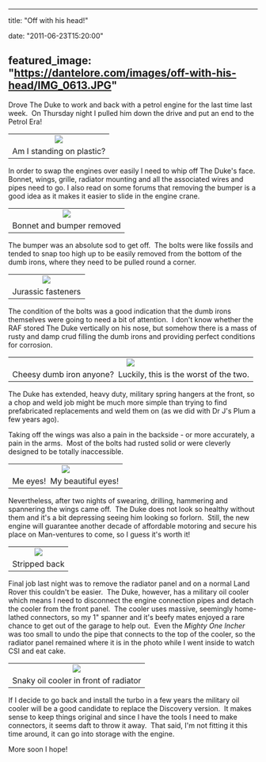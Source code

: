 
---
title: "Off with his head!"

date: "2011-06-23T15:20:00"

featured_image: "https://dantelore.com/images/off-with-his-head/IMG_0613.JPG"
---


Drove The Duke to work and back with a petrol engine for the last time last week.  On Thursday night I pulled him down the drive and put an end to the Petrol Era!

<table align="center" cellpadding="0" cellspacing="0" style="margin-left: auto; margin-right: auto; text-align: center;"><tbody><tr><td style="text-align: center;"><a href="http://2.bp.blogspot.com/-XHEiA6S2ebw/TgNCxG0HRwI/AAAAAAAACTg/vuPxen4iE-U/s1600/IMG_0613.JPG"><img src="https://dantelore.com/images/off-with-his-head/IMG_0613.JPG"/></a></td></tr><tr><td style="text-align: center;">Am I standing on plastic?</td></tr></tbody></table>In order to swap the engines over easily I need to whip off The Duke's face.  Bonnet, wings, grille, radiator mounting and all the associated wires and pipes need to go. I also read on some forums that removing the bumper is a good idea as it makes it easier to slide in the engine crane.

<table align="center" cellpadding="0" cellspacing="0" style="margin-left: auto; margin-right: auto; text-align: center;"><tbody><tr><td style="text-align: center;"><a href="http://4.bp.blogspot.com/-Qd1Qf189YR0/TgNCxgQLVDI/AAAAAAAACTk/nkZaUkUuibk/s1600/IMG_0615.JPG"><img src="https://dantelore.com/images/off-with-his-head/IMG_0615.JPG"/></a></td></tr><tr><td style="text-align: center;">Bonnet and bumper removed</td></tr></tbody></table>The bumper was an absolute sod to get off.  The bolts were like fossils and tended to snap too high up to be easily removed from the bottom of the dumb irons, where they need to be pulled round a corner.

<table align="center" cellpadding="0" cellspacing="0" style="margin-left: auto; margin-right: auto; text-align: center;"><tbody><tr><td style="text-align: center;"><a href="http://1.bp.blogspot.com/-dxUA-j0CtGo/TgNCyI5iQ_I/AAAAAAAACTo/bvfZdChzELE/s1600/IMG_0618.JPG"><img src="https://dantelore.com/images/off-with-his-head/IMG_0618.JPG"/></a></td></tr><tr><td style="text-align: center;">Jurassic fasteners</td></tr></tbody></table>The condition of the bolts was a good indication that the dumb irons themselves were going to need a bit of attention.  I don't know whether the RAF stored The Duke vertically on his nose, but somehow there is a mass of rusty and damp crud filling the dumb irons and providing perfect conditions for corrosion. 
<table align="center" cellpadding="0" cellspacing="0" style="margin-left: auto; margin-right: auto; text-align: center;"><tbody><tr><td style="text-align: center;"><a href="http://2.bp.blogspot.com/-V_JfOrWRD2Y/TgNCyf1Wu0I/AAAAAAAACTs/L1NS6HZpAnU/s1600/IMG_0619.JPG"><img src="https://dantelore.com/images/off-with-his-head/IMG_0619.JPG"/></a></td></tr><tr><td style="text-align: center;">Cheesy dumb iron anyone?  Luckily, this is the worst of the two.</td></tr></tbody></table>The Duke has extended, heavy duty, military spring hangers at the front, so a chop and weld job might be much more simple than trying to find prefabricated replacements and weld them on (as we did with Dr J's Plum a few years ago).

Taking off the wings was also a pain in the backside - or more accurately, a pain in the arms.  Most of the bolts had rusted solid or were cleverly designed to be totally inaccessible. 

<table align="center" cellpadding="0" cellspacing="0" style="margin-left: auto; margin-right: auto; text-align: center;"><tbody><tr><td style="text-align: center;"><a href="http://4.bp.blogspot.com/-Si_k3mFT2QE/TgNCyvWps7I/AAAAAAAACTw/JzUsk8O6Xp8/s1600/IMG_0635.JPG"><img src="https://dantelore.com/images/off-with-his-head/IMG_0635.JPG"/></a></td></tr><tr><td style="text-align: center;">Me eyes!  My beautiful eyes!</td></tr></tbody></table>Nevertheless, after two nights of swearing, drilling, hammering and spannering the wings came off.  The Duke does not look so healthy without them and it's a bit depressing seeing him looking so forlorn.  Still, the new engine will guarantee another decade of affordable motoring and secure his place on Man-ventures to come, so I guess it's worth it!

<table align="center" cellpadding="0" cellspacing="0" style="margin-left: auto; margin-right: auto; text-align: center;"><tbody><tr><td style="text-align: center;"><a href="http://4.bp.blogspot.com/-zJbf2tcbxKs/TgNCy7Ol75I/AAAAAAAACT0/EkqHJM1NAYg/s1600/IMG_0639.JPG"><img src="https://dantelore.com/images/off-with-his-head/IMG_0639.JPG"/></a></td></tr><tr><td style="text-align: center;">Stripped back</td></tr></tbody></table>Final job last night was to remove the radiator panel and on a normal Land Rover this couldn't be easier.  The Duke, however, has a military oil cooler which means I need to disconnect the engine connection pipes and detach the cooler from the front panel.  The cooler uses massive, seemingly home-lathed connectors, so my 1" spanner and it's beefy mates enjoyed a rare chance to get out of the garage to help out.  Even the <i>Mighty One Incher </i>was too small to undo the pipe that connects to the top of the cooler, so the radiator panel remained where it is in the photo while I went inside to watch CSI and eat cake.

<table align="center" cellpadding="0" cellspacing="0" style="margin-left: auto; margin-right: auto; text-align: center;"><tbody><tr><td style="text-align: center;"><a href="http://3.bp.blogspot.com/-2CO6OA0duYI/TgNCzc8c1OI/AAAAAAAACT4/eZY1zhyUx0Y/s1600/IMG_0643.JPG"><img src="https://dantelore.com/images/off-with-his-head/IMG_0643.JPG"/></a></td></tr><tr><td style="text-align: center;">Snaky oil cooler in front of radiator</td></tr></tbody></table>If I decide to go back and install the turbo in a few years the military oil cooler will be a good candidate to replace the Discovery version.  It makes sense to keep things original and since I have the tools I need to make connectors, it seems daft to throw it away.  That said, I'm not fitting it this time around, it can go into storage with the engine.

More soon I hope!